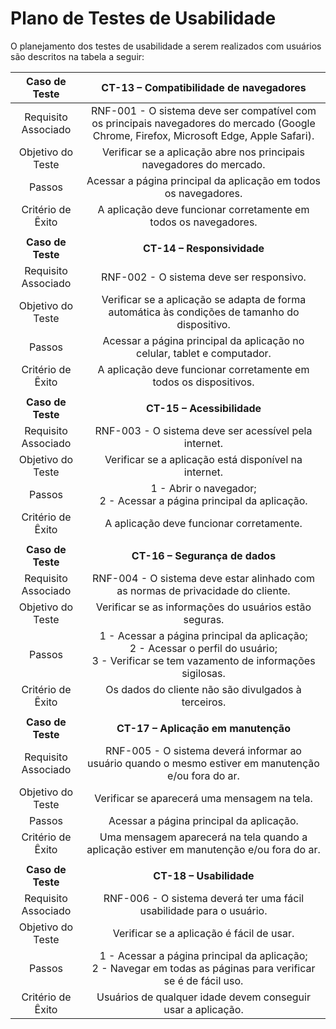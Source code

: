 # Plano de Testes de Usabilidade

O planejamento dos testes de usabilidade a serem realizados com usuários são descritos na tabela a seguir:

| **Caso de Teste** 	| **CT-13 – Compatibilidade de navegadores** 	|
| :---:	| :---:	|
| Requisito Associado | RNF-001 - O sistema deve ser compatível com os principais navegadores do mercado (Google Chrome, Firefox, Microsoft Edge, Apple Safari). |
| Objetivo do Teste 	| Verificar se a aplicação abre nos principais navegadores do mercado. |
| Passos 	| Acessar a página principal da aplicação em todos os navegadores. |
| Critério de Êxito | A aplicação deve funcionar corretamente em todos os navegadores. |
|  	|  	|
| **Caso de Teste** 	| **CT-14 – Responsividade** 	|
| Requisito Associado | RNF-002 - O sistema deve ser responsivo. |
| Objetivo do Teste 	| Verificar se a aplicação se adapta de forma automática às condições de tamanho do dispositivo.|
| Passos 	| Acessar a página principal da aplicação no celular, tablet e computador. |
| Critério de Êxito | A aplicação deve funcionar corretamente em todos os dispositivos. |
|  	|  	|
| **Caso de Teste** 	| **CT-15 – Acessibilidade** 	|
| Requisito Associado | RNF-003 - O sistema deve ser acessível pela internet. |
| Objetivo do Teste 	| Verificar se a aplicação está disponível na internet. |
| Passos 	| 1 - Abrir o navegador;<br> 2 - Acessar a página principal da aplicação. |
| Critério de Êxito | A aplicação deve funcionar corretamente. |
|  	|  	|
| **Caso de Teste** 	| **CT-16 – Segurança de dados** 	|
| Requisito Associado | RNF-004 - O sistema deve estar alinhado com as normas de privacidade do cliente. |
| Objetivo do Teste 	| Verificar se as informações do usuários estão seguras. |
| Passos 	| 1 - Acessar a página principal da aplicação;<br> 2 - Acessar o perfil do usuário;<br> 3 - Verificar se tem vazamento de informações sigilosas. |
| Critério de Êxito | Os dados do cliente não são divulgados à terceiros. |
|  	|  	|
| **Caso de Teste** 	| **CT-17 – Aplicação em manutenção** 	|
| Requisito Associado | RNF-005 - O sistema deverá informar ao usuário quando o mesmo estiver em manutenção e/ou fora do ar. |
| Objetivo do Teste 	| Verificar se aparecerá uma mensagem na tela. |
| Passos 	| Acessar a página principal da aplicação. |
| Critério de Êxito | Uma mensagem aparecerá na tela quando a aplicação estiver em manutenção e/ou fora do ar. |
|  	|  	|
| **Caso de Teste** 	| **CT-18 – Usabilidade** 	|
| Requisito Associado | RNF-006 - O sistema deverá ter uma fácil usabilidade para o usuário. |
| Objetivo do Teste 	| Verificar se a aplicação é fácil de usar. |
| Passos 	| 1 - Acessar a página principal da aplicação;<br> 2 - Navegar em todas as páginas para verificar se é de fácil uso. |
| Critério de Êxito | Usuários de qualquer idade devem conseguir usar a aplicação. |
